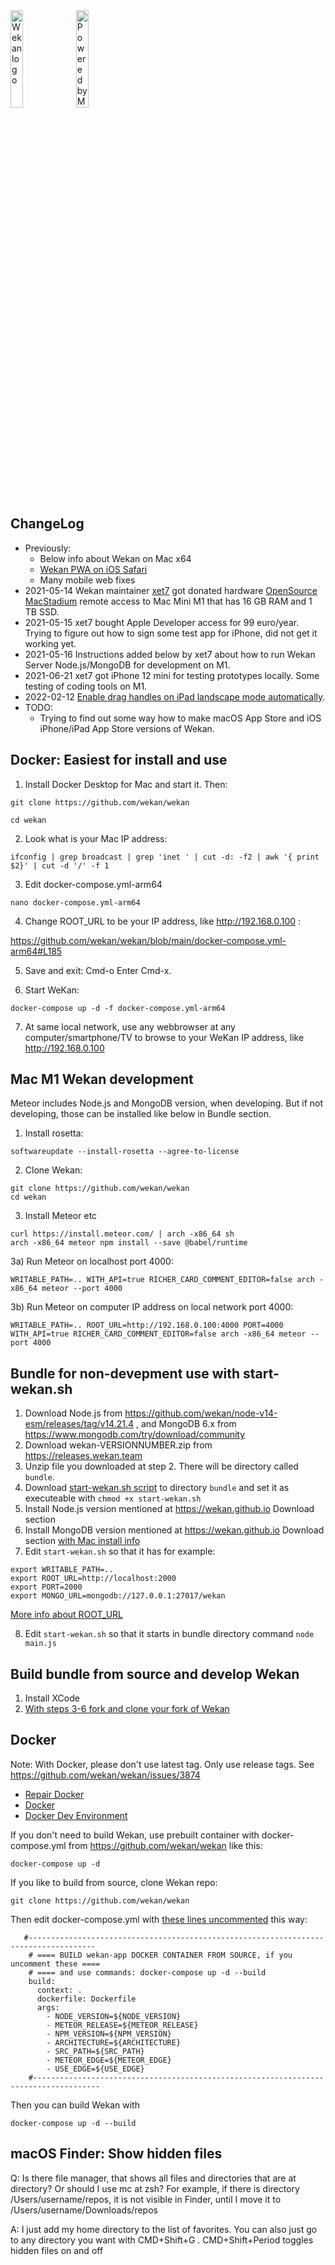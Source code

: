 <img src="https://wekan.github.io/wekan-logo.svg" width="20%" alt="Wekan logo" />

<img src="https://wekan.github.io/donated/MacStadium-developerlogo.png" width="20%" alt="Powered by MacStadium" />

## ChangeLog
- Previously:
  - Below info about Wekan on Mac x64
  - [Wekan PWA on iOS Safari](PWA)
  - Many mobile web fixes
- 2021-05-14 Wekan maintainer [xet7](https://github.com/xet7) got donated hardware [OpenSource MacStadium](https://www.macstadium.com/opensource) remote access to Mac Mini M1 that has 16 GB RAM and 1 TB SSD.
- 2021-05-15 xet7 bought Apple Developer access for 99 euro/year. Trying to figure out how to sign some test app for iPhone, did not get it working yet.
- 2021-05-16 Instructions added below by xet7 about how to run Wekan Server Node.js/MongoDB for development on M1.
- 2021-06-21 xet7 got iPhone 12 mini for testing prototypes locally. Some testing of coding tools on M1.
- 2022-02-12 [Enable drag handles on iPad landscape mode automatically](https://github.com/wekan/wekan/issues/3755).
- TODO:
  - Trying to find out some way how to make macOS App Store and iOS iPhone/iPad App Store versions of Wekan.
  
## Docker: Easiest for install and use

1. Install Docker Desktop for Mac and start it. Then:

```
git clone https://github.com/wekan/wekan

cd wekan
```
2. Look what is your Mac IP address:
```
ifconfig | grep broadcast | grep 'inet ' | cut -d: -f2 | awk '{ print $2}' | cut -d '/' -f 1
```
3. Edit docker-compose.yml-arm64
```
nano docker-compose.yml-arm64
```
4. Change ROOT_URL to be your IP address, like http://192.168.0.100 :

https://github.com/wekan/wekan/blob/main/docker-compose.yml-arm64#L185

5. Save and exit: Cmd-o Enter Cmd-x.

6. Start WeKan:
```
docker-compose up -d -f docker-compose.yml-arm64
```
7. At same local network, use any webbrowser at any computer/smartphone/TV to browse to your WeKan IP address, like http://192.168.0.100

## Mac M1 Wekan development

Meteor includes Node.js and MongoDB version, when developing. But if not developing, those can be installed like below in Bundle section.

1) Install rosetta:
```
softwareupdate --install-rosetta --agree-to-license
```
2) Clone Wekan:
```
git clone https://github.com/wekan/wekan
cd wekan
```
3) Install Meteor etc
```
curl https://install.meteor.com/ | arch -x86_64 sh
arch -x86_64 meteor npm install --save @babel/runtime
```
3a) Run Meteor on localhost port 4000:
```
WRITABLE_PATH=.. WITH_API=true RICHER_CARD_COMMENT_EDITOR=false arch -x86_64 meteor --port 4000
```
3b) Run Meteor on computer IP address on local network port 4000:
```
WRITABLE_PATH=.. ROOT_URL=http://192.168.0.100:4000 PORT=4000 WITH_API=true RICHER_CARD_COMMENT_EDITOR=false arch -x86_64 meteor --port 4000
```

## Bundle for non-devepment use with start-wekan.sh

1. Download Node.js from https://github.com/wekan/node-v14-esm/releases/tag/v14.21.4 , and MongoDB 6.x from https://www.mongodb.com/try/download/community
2. Download wekan-VERSIONNUMBER.zip from https://releases.wekan.team
3. Unzip file you downloaded at step 2. There will be directory called `bundle`.
4. Download [start-wekan.sh script](https://raw.githubusercontent.com/wekan/wekan/master/start-wekan.sh) to directory `bundle` and set it as executeable with `chmod +x start-wekan.sh`
5. Install Node.js version mentioned at https://wekan.github.io Download section
6. Install MongoDB version mentioned at https://wekan.github.io Download section [with Mac install info](https://docs.mongodb.com/manual/tutorial/install-mongodb-on-os-x/)
7. Edit `start-wekan.sh` so that it has for example:
```
export WRITABLE_PATH=..
export ROOT_URL=http://localhost:2000
export PORT=2000
export MONGO_URL=mongodb://127.0.0.1:27017/wekan
```
[More info about ROOT_URL](Settings)

8. Edit `start-wekan.sh` so that it starts in bundle directory command `node main.js`

## Build bundle from source and develop Wekan

1. Install XCode
2. [With steps 3-6 fork and clone your fork of Wekan](https://github.com/wekan/wekan-maintainer/wiki/Developing-Wekan-for-Sandstorm#3-fork-wekan-and-clone-your-fork)

## Docker

Note: With Docker, please don't use latest tag. Only use release tags. See https://github.com/wekan/wekan/issues/3874

- [Repair Docker](Repair-Docker)
- [Docker](Docker)
- [Docker Dev Environment](https://github.com/wekan/wekan-dev)

If you don't need to build Wekan, use prebuilt container with docker-compose.yml from https://github.com/wekan/wekan like this:
```
docker-compose up -d
```

If you like to build from source, clone Wekan repo:
```
git clone https://github.com/wekan/wekan
```
Then edit docker-compose.yml with [these lines uncommented](https://github.com/wekan/wekan/blob/main/docker-compose.yml#L132-L142) this way:
```
   #-------------------------------------------------------------------------------------
    # ==== BUILD wekan-app DOCKER CONTAINER FROM SOURCE, if you uncomment these ====
    # ==== and use commands: docker-compose up -d --build
    build:
      context: .
      dockerfile: Dockerfile
      args:
        - NODE_VERSION=${NODE_VERSION}
        - METEOR_RELEASE=${METEOR_RELEASE}
        - NPM_VERSION=${NPM_VERSION}
        - ARCHITECTURE=${ARCHITECTURE}
        - SRC_PATH=${SRC_PATH}
        - METEOR_EDGE=${METEOR_EDGE}
        - USE_EDGE=${USE_EDGE}
    #-------------------------------------------------------------------------------------
```
Then you can build Wekan with 
```
docker-compose up -d --build
```

## macOS Finder: Show hidden files

Q: Is there file manager, that shows all files and directories that are at directory? Or should I use mc at zsh? For example, if there is directory /Users/username/repos, it is not visible in Finder, until I move it to /Users/username/Downloads/repos

A: I just add my home directory to the list of favorites. You can also just go to any directory you want with CMD+Shift+G .
CMD+Shift+Period toggles hidden files on and off